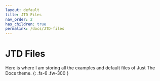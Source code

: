 ```yaml
---
layout: default
title: JTD Files
nav_order: 2
has_children: true
permalink: /docs/JTD-files
---
```


# JTD Files

Here is where I am storing all the examples and default files of Just The Docs theme.
{: .fs-6 .fw-300 }